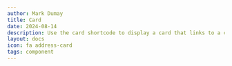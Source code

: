 ```yaml
---
author: Mark Dumay
title: Card
date: 2024-08-14
description: Use the card shortcode to display a card that links to a content page.
layout: docs
icon: fa address-card
tags: component
---
```



